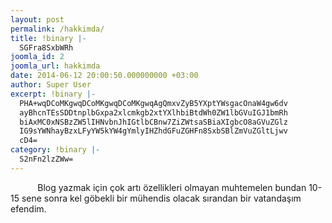```yaml
---
layout: post
permalink: /hakkimda/
title: !binary |-
  SGFra8SxbWRh
joomla_id: 2
joomla_url: hakkimda
date: 2014-06-12 20:00:50.000000000 +03:00
author: Super User
excerpt: !binary |-
  PHA+wqDCoMKgwqDCoMKgwqDCoMKgwqAgQmxvZyB5YXptYWsgacOnaW4gw6dv
  ayBhcnTEsSDDtnplbGxpa2xlcmkgb2xtYXlhbiBtdWh0ZW1lbGVuIGJ1bmRh
  biAxMC0xNSBzZW5lIHNvbnJhIGtlbCBnw7ZiZWtsaSBiaXIgbcO8aGVuZGlz
  IG9sYWNhayBzxLFyYW5kYW4gYmlyIHZhdGFuZGHFn8SxbSBlZmVuZGltLjwv
  cD4=
category: !binary |-
  S2nFn2lzZWw=
---
```

<p>           Blog yazmak için çok artı özellikleri olmayan muhtemelen bundan 10-15 sene sonra kel göbekli bir mühendis olacak sırandan bir vatandaşım efendim.</p>

